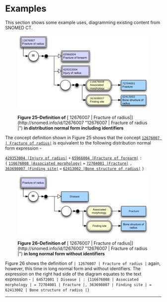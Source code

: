 # Examples

This section shows some example uses, diagramming existing content from SNOMED CT.

<figure><img src="../images/29950859.png" alt=""><figcaption><p><strong>Figure 25–Definition of</strong> [ 12676007 | Fracture of radius|](http://snomed.info/id/12676007 "12676007 | Fracture of radius |") <strong>in distribution normal form including identifiers</strong></p></figcaption></figure>

The concept definition shown in Figure 25 shows that the concept [`12676007 | Fracture of radius|`](http://snomed.info/id/12676007) is equivalent to the following distribution normal form expression -

[`429353004 |Injury of radius|`](http://snomed.info/id/429353004) `+` [`65966004 |Fracture of forearm|`](http://snomed.info/id/65966004) `:`\
`{` [`116676008 |Associated morphology|`](http://snomed.info/id/116676008) `=` [`72704001 |Fracture|`](http://snomed.info/id/72704001) `,`\
[`363698007 |Finding site|`](http://snomed.info/id/363698007) `=` [`62413002 |Bone structure of radius|`](http://snomed.info/id/62413002) `}`

<figure><img src="../images/29950860.png" alt=""><figcaption><p><strong>Figure 26–Definition of</strong> [ 12676007 | Fracture of radius|](http://snomed.info/id/12676007 "12676007 | Fracture of radius |") <strong>in long normal form without identifiers</strong></p></figcaption></figure>

Figure 26 shows the definition of `| 12676007 | Fracture of radius |` again, however, this time in long normal form and without identifiers. The expression on the right had side of the diagram equates to the text expression - `| 64572001 | Disease | : {116676008 | Associated morphology | = 72704001 | Fracture |, 363698007 | Finding site | = 62413002 | Bone structure of radius |}`

***
